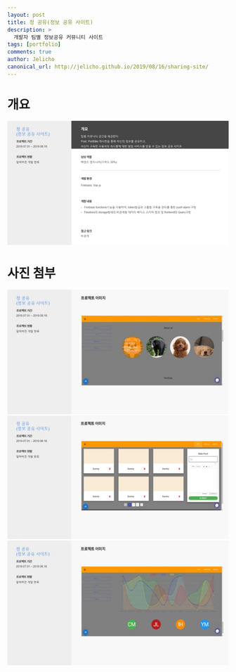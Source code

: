 ```yaml
---
layout: post
title: 정 공유(정보 공유 사이트)
description: >
  개발자 팀별 정보공유 커뮤니티 사이트
tags: [portfolio]
comments: true
author: Jelicho
canonical_url: http://jelicho.github.io/2019/08/16/sharing-site/
---
```






# 개요
![portfolio_page1](/assets/img/portfolio/sharing-site/photo1.jpg)
# 사진 첨부
![portfolio_page2](/assets/img/portfolio/sharing-site/photo2.jpg)
![portfolio_page3](/assets/img/portfolio/sharing-site/photo3.jpg)
![portfolio_page4](/assets/img/portfolio/sharing-site/photo4.jpg)